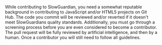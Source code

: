 While contributing to SlowGuardian, you need a somewhat reputable background in contributing to JavaScript and/or HTML5 projects on Git Hub. The code you commit will be reviewed and/or reverted if it doesn't meet SlowGuardians quality standards. Additionally, you must go through a screening process before you are even considered to become a contributor. The pull request will be fully reviewed by artificial intelligence, and then by a human. Once a contributor you will still need to follow all guidelines.
